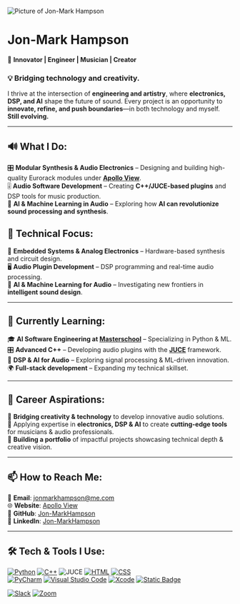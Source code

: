 ![Picture of Jon-Mark Hampson](https://cdn.discordapp.com/attachments/1339902346192486403/1339950529241022504/GitHub_Banner.png?ex=67b095ad&is=67af442d&hm=76b03f19ebaf16a769552b22e7c71b2b444cf4b710e893fd677dcfc5bfc077e4&)  

# **Jon-Mark Hampson**  
🚀 **Innovator | Engineer | Musician | Creator**  

### 💡 **Bridging technology and creativity.**  
I thrive at the intersection of **engineering and artistry**, where **electronics, DSP, and AI** shape the future of sound. Every project is an opportunity to **innovate, refine, and push boundaries**—in both technology and myself. **Still evolving.**  

---

## 🔊 **What I Do:**  
🎛️ **Modular Synthesis & Audio Electronics** – Designing and building high-quality Eurorack modules under **[Apollo View](https://apolloviewmodular.com)**.  
🎚️ **Audio Software Development** – Creating **C++/JUCE-based plugins** and DSP tools for music production.  
🧠 **AI & Machine Learning in Audio** – Exploring how **AI can revolutionize sound processing and synthesis**.  

## 🔬 **Technical Focus:**  
🔩 **Embedded Systems & Analog Electronics** – Hardware-based synthesis and circuit design.  
🖥️ **Audio Plugin Development** – DSP programming and real-time audio processing.  
🤖 **AI & Machine Learning for Audio** – Investigating new frontiers in **intelligent sound design**.  

---

## 🌱 **Currently Learning:**  
🎓 **AI Software Engineering at [Masterschool](https://de.masterschool.com/en/)** – Specializing in Python & ML.  
🎛️ **Advanced C++** – Developing audio plugins with the **[JUCE](https://juce.com/)** framework.  
📡 **DSP & AI for Audio** – Exploring signal processing & ML-driven innovation.  
🌍 **Full-stack development** – Expanding my technical skillset.  

---

## 💼 **Career Aspirations:**  
🔹 **Bridging creativity & technology** to develop innovative audio solutions.  
🔹 Applying expertise in **electronics, DSP & AI** to create **cutting-edge tools** for musicians & audio professionals.  
🔹 **Building a portfolio** of impactful projects showcasing technical depth & creative vision.  

---

## 📫 **How to Reach Me:**  
📧 **Email**: [jonmarkhampson@me.com](mailto:jonmarkhampson@me.com)  
🌐 **Website**: [Apollo View](https://apolloviewmodular.com)  
🐙 **GitHub**: [Jon-MarkHampson](https://github.com/Jon-MarkHampson)  
🔗 **LinkedIn**: [Jon-MarkHampson](https://www.linkedin.com/in/jon-mark-hampson/)  

---

## 🛠️ **Tech & Tools I Use:**  

[![Python](https://img.shields.io/badge/Python-3776AB?logo=python&logoColor=fff)](#) [![C++](https://img.shields.io/badge/C++-%2300599C.svg?logo=c%2B%2B&logoColor=white)](#) ![JUCE](https://img.shields.io/badge/JUCE-white?logo=juce) [![HTML](https://img.shields.io/badge/HTML-%23E34F26.svg?logo=html5&logoColor=white)](#) [![CSS](https://img.shields.io/badge/CSS-1572B6?logo=css3&logoColor=fff)](#)  
[![PyCharm](https://img.shields.io/badge/PyCharm-000?logo=pycharm&logoColor=fff)](#) [![Visual Studio Code](https://custom-icon-badges.demolab.com/badge/Visual%20Studio%20Code-0078d7.svg?logo=vsc&logoColor=white)](#) [![Xcode](https://img.shields.io/badge/Xcode-007ACC?logo=Xcode&logoColor=white)](#) [![Static Badge](https://img.shields.io/badge/-blue?logo=kicad&logoSize=auto)](#)

[![Slack](https://img.shields.io/badge/Slack-4A154B?logo=slack&logoColor=fff)](#) [![Zoom](https://img.shields.io/badge/Zoom-2D8CFF?logo=zoom&logoColor=white)](#)  
